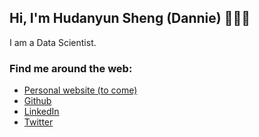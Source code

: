 ## Hi, I'm Hudanyun Sheng (Dannie) 👋👩‍💻
I am a Data Scientist. 


### Find me around the web:
- [Personal website (to come)]()
- [Github](https://github.com/DannieSheng)
- [LinkedIn](https://www.linkedin.com/in/hudanyunsheng/)
- [Twitter](https://twitter.com/HudanyunSheng)
